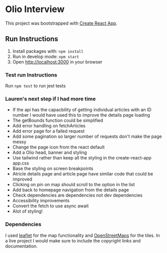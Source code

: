 # Olio Interview

This project was bootstrapped with [Create React App](https://github.com/facebook/create-react-app).

## Run Instructions

1. Install packages with: `npm install`
2. Run in develop mode: `npm start`
3. Open [http://localhost:3000](http://localhost:3000) in your browser

### Test run Instructions

Run `npm test` to run jest tests

### Lauren's next step if I had more time

- If the api has the capacbility of getting individual articles with an ID number I would have used this to improve the details page loading
- The getBounds function could be simplified
- Add error handling on fetchArticles
- Add error page for a failed request
- Add some pagination so larger number of requests don't make the page messy
- Change the page icon from the react default
- Add a Olio head, banner and styling
- Use tailwind rather than keep all the styling in the create-react-app app.css
- Base the styling on screen breakpoints
- Atricle details page and article page have similar code that could be improved
- Clicking on pin on map should scroll to the option in the list
- Add back to homepage navigation from the details page
- Check dependencies are dependencies not dev dependencies
- Accessibility improvements
- Convert the fetch to use async await
- Alot of styling!

### Dependencies

I used [leaflet](https://leafletjs.com/index.html) for the map functionality and [OpenStreetMaps](https://www.openstreetmap.org/copyright) for the tiles. In a live project I would make sure to include the copyright links and documentation.
